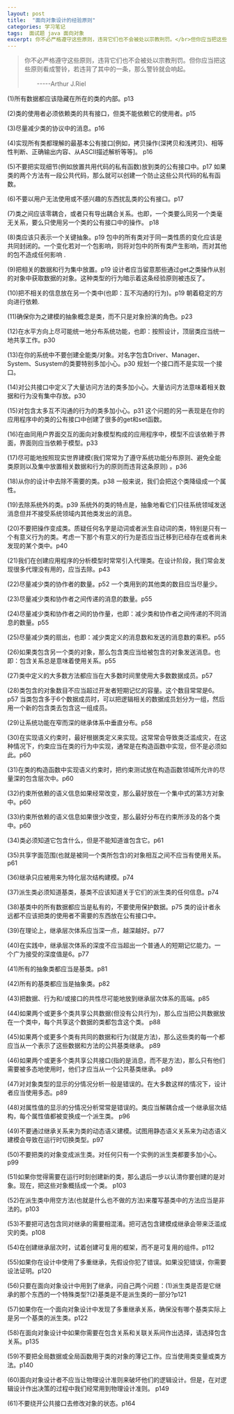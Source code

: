 ```yaml
---
layout: post
title:  "面向对象设计的经验原则"
categories: 学习笔记
tags:  面试题 java 面向对象
excerpt: 你不必严格遵守这些原则，违背它们也不会被处以宗教刑罚。</br>但你应当把这些原则看成警铃，若违背了其中的一条，那么警铃就会响起。
---
```


> 你不必严格遵守这些原则，违背它们也不会被处以宗教刑罚。但你应当把这些原则看成警铃，若违背了其中的一条，那么警铃就会响起。
> 
> 　　-----Arthur J.Riel

(1)所有数据都应该隐藏在所在的类的内部。p13

(2)类的使用者必须依赖类的共有接口，但类不能依赖它的使用者。p15

(3)尽量减少类的协议中的消息。p16

(4)实现所有类都理解的最基本公有接口[例如，拷贝操作(深拷贝和浅拷贝)、相等性判断、正确输出内容、从ASCII描述解析等等]。 p16

(5)不要把实现细节(例如放置共用代码的私有函数)放到类的公有接口中。p17
如果类的两个方法有一段公共代码，那么就可以创建一个防止这些公共代码的私有函数。

(6)不要以用户无法使用或不感兴趣的东西扰乱类的公有接口。p17

(7)类之间应该零耦合，或者只有导出耦合关系。也即，一个类要么同另一个类毫无关系，要么只使用另一个类的公有接口中的操作。 p18

(8)类应该只表示一个关键抽象。p19
包中的所有类对于同一类性质的变化应该是共同封闭的。一个变化若对一个包影响，则将对包中的所有类产生影响，而对其他的包不造成任何影响 .

(9)把相关的数据和行为集中放置。p19
设计者应当留意那些通过get之类操作从别的对象中获取数据的对象。这种类型的行为暗示着这条经验原则被违反了。

(10)把不相关的信息放在另一个类中(也即：互不沟通的行为)。p19
朝着稳定的方向进行依赖.

(11)确保你为之建模的抽象概念是类，而不只是对象扮演的角色。p23

(12)在水平方向上尽可能统一地分布系统功能，也即：按照设计，顶层类应当统一地共享工作。p30

(13)在你的系统中不要创建全能类/对象。对名字包含Driver、Manager、System、Susystem的类要特别多加小心。p30
规划一个接口而不是实现一个接口。

(14)对公共接口中定义了大量访问方法的类多加小心。大量访问方法意味着相关数据和行为没有集中存放。p30

(15)对包含太多互不沟通的行为的类多加小心。p31
这个问题的另一表现是在你的应用程序中的类的公有接口中创建了很多的get和set函数。

(16)在由同用户界面交互的面向对象模型构成的应用程序中，模型不应该依赖于界面，界面则应当依赖于模型。p33

(17)尽可能地按照现实世界建模(我们常常为了遵守系统功能分布原则、避免全能类原则以及集中放置相关数据和行为的原则而违背这条原则) 。p36

(18)从你的设计中去除不需要的类。p38
一般来说，我们会把这个类降级成一个属性。

(19)去除系统外的类。p39
系统外的类的特点是，抽象地看它们只往系统领域发送消息但并不接受系统领域内其他类发出的消息。

(20)不要把操作变成类。质疑任何名字是动词或者派生自动词的类，特别是只有一个有意义行为的类。考虑一下那个有意义的行为是否应当迁移到已经存在或者尚未发现的某个类中。p40

(21)我们在创建应用程序的分析模型时常常引入代理类。在设计阶段，我们常会发现很多代理没有用的，应当去除。p43

(22)尽量减少类的协作者的数量。p52
一个类用到的其他类的数目应当尽量少。

(23)尽量减少类和协作者之间传递的消息的数量。p55

(24)尽量减少类和协作者之间的协作量，也即：减少类和协作者之间传递的不同消息的数量。p55

(25)尽量减少类的扇出，也即：减少类定义的消息数和发送的消息数的乘积。p55

(26)如果类包含另一个类的对象，那么包含类应当给被包含的对象发送消息。也即：包含关系总是意味着使用关系。p55

(27)类中定义的大多数方法都应当在大多数时间里使用大多数数据成员。p57

(28)类包含的对象数目不应当超过开发者短期记忆的容量。这个数目常常是6。p57
当类包含多于6个数据成员时，可以把逻辑相关的数据成员划分为一组，然后用一个新的包含类去包含这一组成员。

(29)让系统功能在窄而深的继承体系中垂直分布。p58

(30)在实现语义约束时，最好根据类定义来实现。这常常会导致类泛滥成灾，在这种情况下，约束应当在类的行为中实现，通常是在构造函数中实现，但不是必须如此。p60

(31)在类的构造函数中实现语义约束时，把约束测试放在构造函数领域所允许的尽量深的包含层次中。p60

(32)约束所依赖的语义信息如果经常改变，那么最好放在一个集中式的第3方对象中。p60

(33)约束所依赖的语义信息如果很少改变，那么最好分布在约束所涉及的各个类中。p60

(34)类必须知道它包含什么，但是不能知道谁包含它。p61

(35)共享字面范围(也就是被同一个类所包含)的对象相互之间不应当有使用关系。p61

(36)继承只应被用来为特化层次结构建模。p74

(37)派生类必须知道基类，基类不应该知道关于它们的派生类的任何信息。p74

(38)基类中的所有数据都应当是私有的，不要使用保护数据。p75
类的设计者永远都不应该把类的使用者不需要的东西放在公有接口中。

(39)在理论上，继承层次体系应当深一点，越深越好。p77

(40)在实践中，继承层次体系的深度不应当超出一个普通人的短期记忆能力。一个广为接受的深度值是6。p77

(41)所有的抽象类都应当是基类。p81

(42)所有的基类都应当是抽象类。p82

(43)把数据、行为和/或接口的共性尽可能地放到继承层次体系的高端。p85

(44)如果两个或更多个类共享公共数据(但没有公共行为)，那么应当把公共数据放在一个类中，每个共享这个数据的类都包含这个类。 p88

(45)如果两个或更多个类有共同的数据和行为(就是方法)，那么这些类的每一个都应当从一个表示了这些数据和方法的公共基类继承。 p89

(46)如果两个或更多个类共享公共接口(指的是消息，而不是方法)，那么只有他们需要被多态地使用时，他们才应当从一个公共基类继承。 p89

(47)对对象类型的显示的分情况分析一般是错误的。在大多数这样的情况下，设计者应当使用多态。p89

(48)对属性值的显示的分情况分析常常是错误的。类应当解耦合成一个继承层次结构，每个属性值都被变换成一个派生类。 p96

(49)不要通过继承关系来为类的动态语义建模。试图用静态语义关系来为动态语义建模会导致在运行时切换类型。p97

(50)不要把类的对象变成派生类。对任何只有一个实例的派生类都要多加小心。p99

(51)如果你觉得需要在运行时刻创建新的类，那么退后一步以认清你要创建的是对象。现在，把这些对象概括成一个类。 p103

(52)在派生类中用空方法(也就是什么也不做的方法)来覆写基类中的方法应当是非法的。p103

(53)不要把可选包含同对继承的需要相混淆。把可选包含建模成继承会带来泛滥成灾的类。p108

(54)在创建继承层次时，试着创建可复用的框架，而不是可复用的组件。p112

(55)如果你在设计中使用了多重继承，先假设你犯了错误。如果没犯错误，你需要设法证明。p120

(56)只要在面向对象设计中用到了继承，问自己两个问题：(1)派生类是否是它继承的那个东西的一个特殊类型?(2)基类是不是派生类的一部分?p121

(57)如果你在一个面向对象设计中发现了多重继承关系，确保没有哪个基类实际上是另一个基类的派生类。p122

(58)在面向对象设计中如果你需要在包含关系和关联关系间作出选择，请选择包含关系。p135

(59)不要把全局数据或全局函数用于类的对象的薄记工作。应当使用类变量或类方法。p140

(60)面向对象设计者不应当让物理设计准则来破坏他们的逻辑设计。但是，在对逻辑设计作出决策的过程中我们经常用到物理设计准则。 p149

(61)不要绕开公共接口去修改对象的状态。p164
